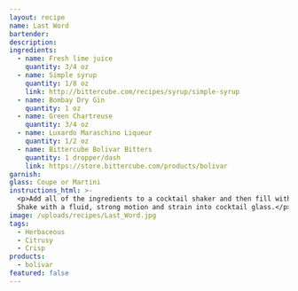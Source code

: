 ```yaml
---
layout: recipe
name: Last Word
bartender:
description:
ingredients:
  - name: Fresh lime juice
    quantity: 3/4 oz
  - name: Simple syrup
    quantity: 1/8 oz
    link: http://bittercube.com/recipes/syrup/simple-syrup
  - name: Bombay Dry Gin
    quantity: 1 oz
  - name: Green Chartreuse
    quantity: 3/4 oz
  - name: Luxardo Maraschino Liqueur
    quantity: 1/2 oz
  - name: Bittercube Bolivar Bitters
    quantity: 1 dropper/dash
    link: https://store.bittercube.com/products/bolivar
garnish:
glass: Coupe or Martini
instructions_html: >-
  <p>Add all of the ingredients to a cocktail shaker and then fill with ice.
  Shake with a fluid, strong motion and strain into cocktail glass.</p>
image: /uploads/recipes/Last_Word.jpg
tags:
  - Herbaceous
  - Citrusy
  - Crisp
products:
  - bolivar
featured: false
---
```



